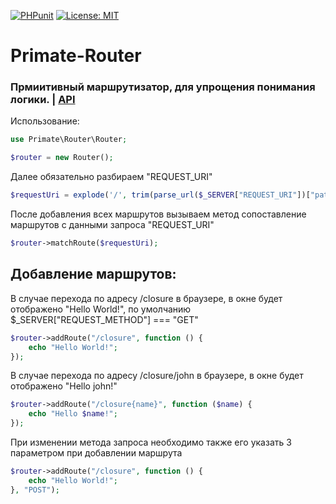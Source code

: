 [![PHPunit](https://github.com/Jagepard/Primate-Router/actions/workflows/php.yml/badge.svg)](https://github.com/Jagepard/Primate-Router/actions/workflows/php.yml)
[![License: MIT](https://img.shields.io/badge/license-MIT-498e7f.svg)](https://mit-license.org/)

# Primate-Router

### Прмиитивный маршрутизатор, для упрощения понимания логики. | [API](https://github.com/Jagepard/Primate-Router/blob/master/api.md "Documentation API")

Использование:

```php
use Primate\Router\Router;

$router = new Router();
```
Далее обязательно разбираем "REQUEST_URI"
```php
$requestUri = explode('/', trim(parse_url($_SERVER["REQUEST_URI"])["path"], '/'));
```

После добавления всех маршрутов вызываем метод сопоставление маршрутов с данными запроса "REQUEST_URI"
```php
$router->matchRoute($requestUri);
```

## Добавление маршрутов:

В случае перехода по адресу /closure в браузере, 
в окне будет отображено "Hello World!",
по умолчанию $_SERVER["REQUEST_METHOD"] === "GET"
```php
$router->addRoute("/closure", function () {
    echo "Hello World!";
});
```
В случае перехода по адресу /closure/john в браузере,
в окне будет отображено "Hello john!"
```php
$router->addRoute("/closure{name}", function ($name) {
    echo "Hello $name!";
});
```
При изменении метода запроса необходимо также его указать 3 параметром при добавлении маршрута
```php
$router->addRoute("/closure", function () {
    echo "Hello World!";
}, "POST");
```
